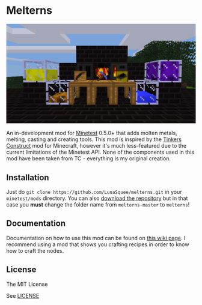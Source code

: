 # Melterns
![Melterns](screenshot.png)

An in-development mod for [Minetest](http://minetest.net) 0.5.0+ that adds molten metals, melting, casting and creating tools. This mod is inspired by the [Tinkers Construct](https://minecraft.curseforge.com/projects/tinkers-construct) mod for Minecraft, however it's much less-featured due to the current limitations of the Minetest API. None of the components used in this mod have been taken from TC - everything is my original creation.

## Installation
Just do `git clone https://github.com/LunaSquee/melterns.git` in your `minetest/mods` directory. You can also [download the repository](https://github.com/LunaSquee/melterns/archive/master.zip) but in that case you **must** change the folder name from `melterns-master` to `melterns`!

## Documentation
Documentation on how to use this mod can be found on [this wiki page](https://github.com/LunaSquee/melterns/wiki). I recommend using a mod that shows you crafting recipes in order to know how to craft the nodes.

## License
The MIT License

See [LICENSE](LICENSE.txt)
